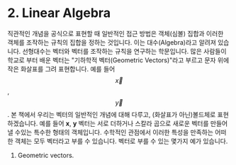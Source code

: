 # 2. Linear Algebra

 직관적인 개념을 공식으로 표현할 때 일반적인 접근 방법은 객체(심볼) 집합과 이러한 객체를 조작하는 규칙의 집합을 정하는 것입니다. 이는 대수(Algebra)라고 알려져 있습니다.
선형대수는 벡터와 벡터를 조작하는 규칙을 연구하는 학문입니다. 많은 사람들이 학교로 부터 배운 벡터는 "기하학적 벡터(Geometric Vectors)"라고 부르고
문자 위에 작은 화살표를 그려 표현합니다. 예를 들어  $$\overrightarrow{x}$$, $$\overrightarrow{y}$$. 본 책에서 우리는 벡터의 일반적인 개념에 대해 다루고, 
(화살표가 아닌)볼드체로 표현하겠습니다. 예를 들어 **x**, **y**
 벡터는 서로 더하거나 스칼라 곱으로 새로운 벡터를 만들어 낼 수있는 특수한 형태의 객체입니다. 수학적인 관점에서 이러한 특성을 만족하는 어떠한 객체는 모두 벡터라고 부를 수 있습니다. 벡터로 부를 수 있는 몇가지 예가 있습니다.
1. Geometric vectors. 
